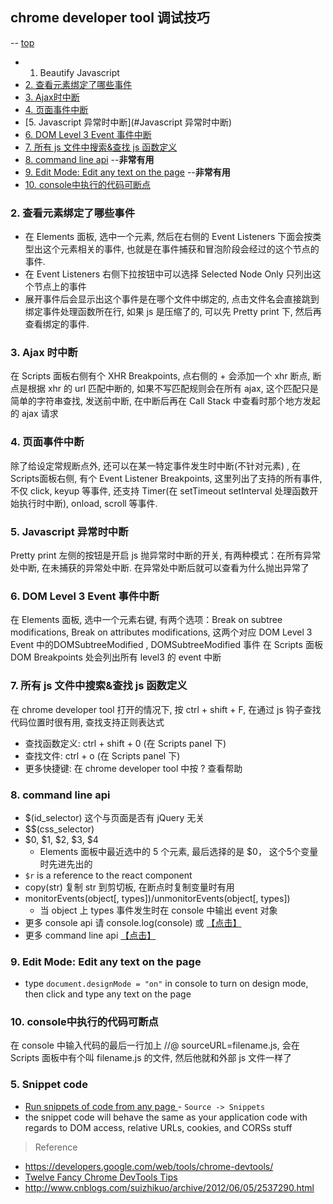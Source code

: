 ## chrome developer tool 调试技巧

-- [top](#top)

- 1. Beautify Javascript
- [2. 查看元素绑定了哪些事件](#查看元素绑定了哪些事件)
- [3. Ajax时中断](#Ajax时中断)
- [4. 页面事件中断](#页面事件中断)
- [5. Javascript 异常时中断](#Javascript 异常时中断)
- [6. DOM Level 3 Event 事件中断](#Event事件中断)
- [7. 所有 js 文件中搜索&查找 js 函数定义](#文件中搜索)
- [8. command line api](#command-line-api)  --**非常有用**
- [9. Edit Mode: Edit any text on the page](#Edit-Mode)  --**非常有用**
- [10. console中执行的代码可断点](#console中执行的代码可断点)

<h3 id="查看元素绑定了哪些事件">2. 查看元素绑定了哪些事件</h3>

- 在 Elements 面板, 选中一个元素, 然后在右侧的 Event Listeners 下面会按类型出这个元素相关的事件, 也就是在事件捕获和冒泡阶段会经过的这个节点的事件.
- 在 Event Listeners 右侧下拉按钮中可以选择 Selected Node Only 只列出这个节点上的事件
- 展开事件后会显示出这个事件是在哪个文件中绑定的, 点击文件名会直接跳到绑定事件处理函数所在行, 如果 js 是压缩了的, 可以先 Pretty print 下, 然后再查看绑定的事件.

<h3 id="Ajax时中断">3. Ajax 时中断</h3>

在 Scripts 面板右侧有个 XHR Breakpoints, 点右侧的 + 会添加一个 xhr 断点, 断点是根据 xhr 的 url 匹配中断的, 如果不写匹配规则会在所有 ajax, 这个匹配只是简单的字符串查找, 发送前中断, 在中断后再在 Call Stack 中查看时那个地方发起的 ajax 请求

<h3 id="页面事件中断">4. 页面事件中断</h3>

除了给设定常规断点外, 还可以在某一特定事件发生时中断(不针对元素) , 在Scripts面板右侧, 有个 Event Listener Breakpoints, 这里列出了支持的所有事件, 不仅 click, keyup 等事件, 还支持 Timer(在 setTimeout setInterval 处理函数开始执行时中断), onload, scroll 等事件.

<h3 id="Javascript 异常时中断">5. Javascript 异常时中断</h3>

Pretty print 左侧的按钮是开启 js 抛异常时中断的开关, 有两种模式：在所有异常处中断, 在未捕获的异常处中断. 在异常处中断后就可以查看为什么抛出异常了

<h3 id="Event事件中断">6. DOM Level 3 Event 事件中断</h3>

在 Elements 面板, 选中一个元素右键, 有两个选项：Break on subtree modifications, Break on attributes modifications, 这两个对应 DOM Level 3 Event 中的DOMSubtreeModified , DOMSubtreeModified 事件 在 Scripts 面板 DOM Breakpoints 处会列出所有 level3 的 event 中断

<h3 id="文件中搜索">7. 所有 js 文件中搜索&查找 js 函数定义</h3>

在 chrome developer tool 打开的情况下, 按 ctrl + shift + F, 在通过 js 钩子查找代码位置时很有用, 查找支持正则表达式

- 查找函数定义: ctrl + shift + 0 (在 Scripts panel 下)
- 查找文件: ctrl + o (在 Scripts panel 下)
- 更多快捷键: 在 chrome developer tool 中按 ? 查看帮助

<h3 id="command-line-api">8. command line api</h3>

- $(id_selector) 这个与页面是否有 jQuery 无关
- $$(css_selector)
- $0, $1, $2, $3, $4
  - Elements 面板中最近选中的 5 个元素, 最后选择的是 $0， 这个5个变量时先进先出的
- `$r` is a reference to the react component
- copy(str) 复制 str 到剪切板, 在断点时复制变量时有用
- monitorEvents(object[, types])/unmonitorEvents(object[, types])
  - 当 object 上 types 事件发生时在 console 中输出 event 对象
- 更多 console api 请 console.log(console) 或 [【点击】](http://getfirebug.com/wiki/index.php/Console_API#console.trace.28.29)
- 更多 command line api  [【点击】](http://getfirebug.com/wiki/index.php/Command_Line_API)

<h3 id="Edit-Mode">9. Edit Mode: Edit any text on the page</h3>

- type `document.designMode = "on"` in console to turn on design mode, then click and type any text on the page

<h3 id="console中执行的代码可断点">10. console中执行的代码可断点</h3>

在 console 中输入代码的最后一行加上 //@ sourceURL=filename.js, 会在 Scripts 面板中有个叫 filename.js 的文件, 然后他就和外部 js 文件一样了

### 5. Snippet code

- [Run snippets of code from any page
](https://developers.google.com/web/tools/chrome-devtools/debug/snippets/?hl=en) - `Source -> Snippets`
- the snippet code will behave the same as your application code with regards to DOM access, relative URLs, cookies, and CORSs stuff

> Reference

- https://developers.google.com/web/tools/chrome-devtools/
- [Twelve Fancy Chrome DevTools Tips](https://hackernoon.com/twelve-fancy-chrome-devtools-tips-dc1e39d10d9d)
- http://www.cnblogs.com/suizhikuo/archive/2012/06/05/2537290.html
